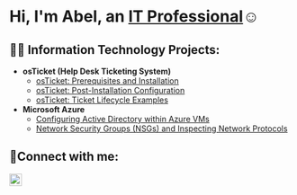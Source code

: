 <h1>Hi, I'm Abel, an <a href="">IT Professional</a>☺</h1>

<h2>👨‍💻 Information Technology Projects:</h2>

- <b>osTicket (Help Desk Ticketing System)</b>
  - [osTicket: Prerequisites and Installation](https://github.com/abelbelay/osticket-prereqs)
  - [osTicket: Post-Installation Configuration](https://github.com/abelbelay/post-install-config)
  - [osTicket: Ticket Lifecycle Examples](https://github.com/abelbelay/ticket-lifecycle)
- <b>Microsoft Azure</b>
  - [Configuring Active Directory within Azure VMs](https://github.com/abelbelay/configure-ad)
  - [Network Security Groups (NSGs) and Inspecting Network Protocols](https://github.com/abelbelay/azure-network-protocols)

<h2>🤳Connect with me:</h2>

[<img align="left" alt="Josh | LinkedIn" width="22px" src="https://cdn.jsdelivr.net/npm/simple-icons@v3/icons/linkedin.svg" />][linkedin]


[linkedin]: https://linkedin.com/in/
